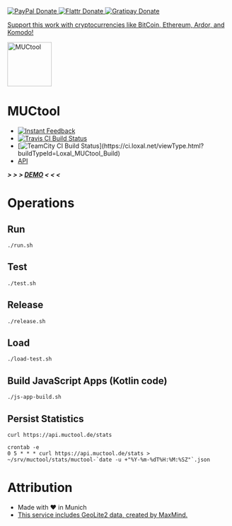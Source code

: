 <!-- BADGES/ -->
<span class="badge-paypal">
<a href="https://www.paypal.com/cgi-bin/webscr?cmd=_s-xclick&amp;hosted_button_id=MA847TR65D4N2" title="Donate to this project using PayPal">
<img src="https://img.shields.io/badge/paypal-donate-yellow.svg" alt="PayPal Donate"/>
</a></span>
<span class="badge-flattr">
<a href="https://flattr.com/submit/auto?fid=o6ok7n&url=https%3A%2F%2Fgithub.com%2Floxal" title="Donate to this project using Flattr">
<img src="https://img.shields.io/badge/flattr-donate-yellow.svg" alt="Flattr Donate" />
</a></span>
<span class="badge-gratipay"><a href="https://gratipay.com/~loxal" title="Donate weekly to this project using Gratipay">
<img src="https://img.shields.io/badge/gratipay-donate-yellow.svg" alt="Gratipay Donate" />
</a></span>
<!-- /BADGES -->

[Support this work with cryptocurrencies like BitCoin, Ethereum, Ardor, and Komodo!](https://api.muctool.de/cryptocurrency-coin-support.html)

<img src="https://api.muctool.de/favicon.ico" alt="MUCtool" title="MUCtool - Web Toolkit" width="100" style="max-width:100%;">

MUCtool
=
* [![Instant Feedback](https://badges.gitter.im/MUCtool/Lobby.svg)](https://gitter.im/MUCtool/Lobby?utm_source=badge&utm_medium=badge&utm_campaign=pr-badge&utm_content=badge)
* [![Travis CI Build Status](https://travis-ci.org/loxal/muctool.svg)](https://travis-ci.org/loxal/muctool)
* [![TeamCity CI Build Status](https://ci.loxal.net/app/rest/builds/buildType(id:Loxal_MUCtool_Build)/statusIcon)](https://ci.loxal.net/viewType.html?buildTypeId=Loxal_MUCtool_Build)
* [API](https://api.muctool.de/api/index.html)

***> > > [DEMO](https://api.muctool.de) < < <***

# Operations

## Run
    ./run.sh

## Test
    ./test.sh

## Release
    ./release.sh 

## Load
    ./load-test.sh
    
## Build JavaScript Apps (Kotlin code)
    ./js-app-build.sh

## Persist Statistics

    curl https://api.muctool.de/stats 
    
    crontab -e
    0 5 * * * curl https://api.muctool.de/stats > ~/srv/muctool/stats/muctool-`date -u +"%Y-%m-%dT%H:%M:%SZ"`.json
    
# Attribution
* Made with ♥ in Munich
* [This service includes GeoLite2 data, created by MaxMind.](https://www.maxmind.com)